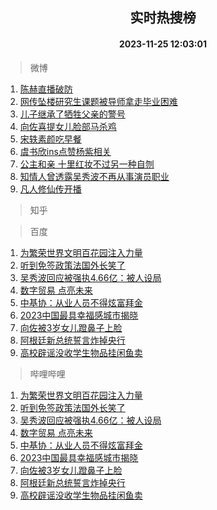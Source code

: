 <div align="center"><h2>实时热搜榜</h2><h4>2023-11-25 12:03:01</h4></div>

> 微博  

1. [陈赫直播破防](https://s.weibo.com/weibo?q=%23%E9%99%88%E8%B5%AB%E7%9B%B4%E6%92%AD%E7%A0%B4%E9%98%B2%23&t=31&band_rank=1&Refer=top)<br />
2. [网传坠楼研究生课题被导师拿走毕业困难](https://s.weibo.com/weibo?q=%23%E7%BD%91%E4%BC%A0%E5%9D%A0%E6%A5%BC%E7%A0%94%E7%A9%B6%E7%94%9F%E8%AF%BE%E9%A2%98%E8%A2%AB%E5%AF%BC%E5%B8%88%E6%8B%BF%E8%B5%B0%E6%AF%95%E4%B8%9A%E5%9B%B0%E9%9A%BE%23&t=31&band_rank=2&Refer=top)<br />
3. [儿子继承了牺牲父亲的警号](https://s.weibo.com/weibo?q=%23%E5%84%BF%E5%AD%90%E7%BB%A7%E6%89%BF%E4%BA%86%E7%89%BA%E7%89%B2%E7%88%B6%E4%BA%B2%E7%9A%84%E8%AD%A6%E5%8F%B7%23&t=31&band_rank=3&Refer=top)<br />
4. [向佐喜提女儿脸部马杀鸡](https://s.weibo.com/weibo?q=%23%E5%90%91%E4%BD%90%E5%96%9C%E6%8F%90%E5%A5%B3%E5%84%BF%E8%84%B8%E9%83%A8%E9%A9%AC%E6%9D%80%E9%B8%A1%23&t=31&band_rank=4&Refer=top)<br />
5. [宋轶素颜吃早餐](https://s.weibo.com/weibo?q=%23%E5%AE%8B%E8%BD%B6%E7%B4%A0%E9%A2%9C%E5%90%83%E6%97%A9%E9%A4%90%23&t=31&band_rank=5&Refer=top)<br />
6. [虞书欣ins点赞杨紫相关](https://s.weibo.com/weibo?q=%23%E8%99%9E%E4%B9%A6%E6%AC%A3ins%E7%82%B9%E8%B5%9E%E6%9D%A8%E7%B4%AB%E7%9B%B8%E5%85%B3%23&t=31&band_rank=6&Refer=top)<br />
7. [公主和亲 十里红妆不过另一种自刎](https://s.weibo.com/weibo?q=%E5%85%AC%E4%B8%BB%E5%92%8C%E4%BA%B2%20%E5%8D%81%E9%87%8C%E7%BA%A2%E5%A6%86%E4%B8%8D%E8%BF%87%E5%8F%A6%E4%B8%80%E7%A7%8D%E8%87%AA%E5%88%8E&t=31&band_rank=7&Refer=top)<br />
8. [知情人曾透露吴秀波不再从事演员职业](https://s.weibo.com/weibo?q=%23%E7%9F%A5%E6%83%85%E4%BA%BA%E6%9B%BE%E9%80%8F%E9%9C%B2%E5%90%B4%E7%A7%80%E6%B3%A2%E4%B8%8D%E5%86%8D%E4%BB%8E%E4%BA%8B%E6%BC%94%E5%91%98%E8%81%8C%E4%B8%9A%23&t=31&band_rank=8&Refer=top)<br />
9. [凡人修仙传开播](https://s.weibo.com/weibo?q=%E5%87%A1%E4%BA%BA%E4%BF%AE%E4%BB%99%E4%BC%A0%E5%BC%80%E6%92%AD&t=31&band_rank=9&Refer=top)<br />

> 知乎  


> 百度  

1. [为繁荣世界文明百花园注入力量](https://www.baidu.com/s?wd=%E4%B8%BA%E7%B9%81%E8%8D%A3%E4%B8%96%E7%95%8C%E6%96%87%E6%98%8E%E7%99%BE%E8%8A%B1%E5%9B%AD%E6%B3%A8%E5%85%A5%E5%8A%9B%E9%87%8F&sa=fyb_news&rsv_dl=fyb_news)<br />
2. [听到免签政策法国外长笑了](https://www.baidu.com/s?wd=%E5%90%AC%E5%88%B0%E5%85%8D%E7%AD%BE%E6%94%BF%E7%AD%96%E6%B3%95%E5%9B%BD%E5%A4%96%E9%95%BF%E7%AC%91%E4%BA%86&sa=fyb_news&rsv_dl=fyb_news)<br />
3. [吴秀波回应被强执4.66亿：被人设局](https://www.baidu.com/s?wd=%E5%90%B4%E7%A7%80%E6%B3%A2%E5%9B%9E%E5%BA%94%E8%A2%AB%E5%BC%BA%E6%89%A74.66%E4%BA%BF%EF%BC%9A%E8%A2%AB%E4%BA%BA%E8%AE%BE%E5%B1%80&sa=fyb_news&rsv_dl=fyb_news)<br />
4. [数字贸易 点亮未来](https://www.baidu.com/s?wd=%E6%95%B0%E5%AD%97%E8%B4%B8%E6%98%93+%E7%82%B9%E4%BA%AE%E6%9C%AA%E6%9D%A5&sa=fyb_news&rsv_dl=fyb_news)<br />
5. [中基协：从业人员不得炫富拜金](https://www.baidu.com/s?wd=%E4%B8%AD%E5%9F%BA%E5%8D%8F%EF%BC%9A%E4%BB%8E%E4%B8%9A%E4%BA%BA%E5%91%98%E4%B8%8D%E5%BE%97%E7%82%AB%E5%AF%8C%E6%8B%9C%E9%87%91&sa=fyb_news&rsv_dl=fyb_news)<br />
6. [2023中国最具幸福感城市揭晓](https://www.baidu.com/s?wd=2023%E4%B8%AD%E5%9B%BD%E6%9C%80%E5%85%B7%E5%B9%B8%E7%A6%8F%E6%84%9F%E5%9F%8E%E5%B8%82%E6%8F%AD%E6%99%93&sa=fyb_news&rsv_dl=fyb_news)<br />
7. [向佐被3岁女儿蹬鼻子上脸](https://www.baidu.com/s?wd=%E5%90%91%E4%BD%90%E8%A2%AB3%E5%B2%81%E5%A5%B3%E5%84%BF%E8%B9%AC%E9%BC%BB%E5%AD%90%E4%B8%8A%E8%84%B8&sa=fyb_news&rsv_dl=fyb_news)<br />
8. [阿根廷新总统誓言炸掉央行](https://www.baidu.com/s?wd=%E9%98%BF%E6%A0%B9%E5%BB%B7%E6%96%B0%E6%80%BB%E7%BB%9F%E8%AA%93%E8%A8%80%E7%82%B8%E6%8E%89%E5%A4%AE%E8%A1%8C&sa=fyb_news&rsv_dl=fyb_news)<br />
9. [高校辟谣没收学生物品挂闲鱼卖](https://www.baidu.com/s?wd=%E9%AB%98%E6%A0%A1%E8%BE%9F%E8%B0%A3%E6%B2%A1%E6%94%B6%E5%AD%A6%E7%94%9F%E7%89%A9%E5%93%81%E6%8C%82%E9%97%B2%E9%B1%BC%E5%8D%96&sa=fyb_news&rsv_dl=fyb_news)<br />

> 哔哩哔哩  

1. [为繁荣世界文明百花园注入力量](https://www.baidu.com/s?wd=%E4%B8%BA%E7%B9%81%E8%8D%A3%E4%B8%96%E7%95%8C%E6%96%87%E6%98%8E%E7%99%BE%E8%8A%B1%E5%9B%AD%E6%B3%A8%E5%85%A5%E5%8A%9B%E9%87%8F&sa=fyb_news&rsv_dl=fyb_news)<br />
2. [听到免签政策法国外长笑了](https://www.baidu.com/s?wd=%E5%90%AC%E5%88%B0%E5%85%8D%E7%AD%BE%E6%94%BF%E7%AD%96%E6%B3%95%E5%9B%BD%E5%A4%96%E9%95%BF%E7%AC%91%E4%BA%86&sa=fyb_news&rsv_dl=fyb_news)<br />
3. [吴秀波回应被强执4.66亿：被人设局](https://www.baidu.com/s?wd=%E5%90%B4%E7%A7%80%E6%B3%A2%E5%9B%9E%E5%BA%94%E8%A2%AB%E5%BC%BA%E6%89%A74.66%E4%BA%BF%EF%BC%9A%E8%A2%AB%E4%BA%BA%E8%AE%BE%E5%B1%80&sa=fyb_news&rsv_dl=fyb_news)<br />
4. [数字贸易 点亮未来](https://www.baidu.com/s?wd=%E6%95%B0%E5%AD%97%E8%B4%B8%E6%98%93+%E7%82%B9%E4%BA%AE%E6%9C%AA%E6%9D%A5&sa=fyb_news&rsv_dl=fyb_news)<br />
5. [中基协：从业人员不得炫富拜金](https://www.baidu.com/s?wd=%E4%B8%AD%E5%9F%BA%E5%8D%8F%EF%BC%9A%E4%BB%8E%E4%B8%9A%E4%BA%BA%E5%91%98%E4%B8%8D%E5%BE%97%E7%82%AB%E5%AF%8C%E6%8B%9C%E9%87%91&sa=fyb_news&rsv_dl=fyb_news)<br />
6. [2023中国最具幸福感城市揭晓](https://www.baidu.com/s?wd=2023%E4%B8%AD%E5%9B%BD%E6%9C%80%E5%85%B7%E5%B9%B8%E7%A6%8F%E6%84%9F%E5%9F%8E%E5%B8%82%E6%8F%AD%E6%99%93&sa=fyb_news&rsv_dl=fyb_news)<br />
7. [向佐被3岁女儿蹬鼻子上脸](https://www.baidu.com/s?wd=%E5%90%91%E4%BD%90%E8%A2%AB3%E5%B2%81%E5%A5%B3%E5%84%BF%E8%B9%AC%E9%BC%BB%E5%AD%90%E4%B8%8A%E8%84%B8&sa=fyb_news&rsv_dl=fyb_news)<br />
8. [阿根廷新总统誓言炸掉央行](https://www.baidu.com/s?wd=%E9%98%BF%E6%A0%B9%E5%BB%B7%E6%96%B0%E6%80%BB%E7%BB%9F%E8%AA%93%E8%A8%80%E7%82%B8%E6%8E%89%E5%A4%AE%E8%A1%8C&sa=fyb_news&rsv_dl=fyb_news)<br />
9. [高校辟谣没收学生物品挂闲鱼卖](https://www.baidu.com/s?wd=%E9%AB%98%E6%A0%A1%E8%BE%9F%E8%B0%A3%E6%B2%A1%E6%94%B6%E5%AD%A6%E7%94%9F%E7%89%A9%E5%93%81%E6%8C%82%E9%97%B2%E9%B1%BC%E5%8D%96&sa=fyb_news&rsv_dl=fyb_news)<br />
